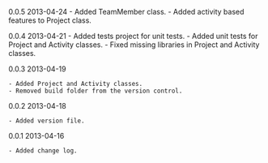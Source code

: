 0.0.5    2013-04-24
	- Added TeamMember class.
	- Added activity based features to Project class.

0.0.4    2013-04-21
	- Added tests project for unit tests.
	- Added unit tests for Project and Activity classes.
	- Fixed missing libraries in Project and Activity classes.

0.0.3    2013-04-19

    - Added Project and Activity classes. 
	- Removed build folder from the version control.

0.0.2    2013-04-18

    - Added version file.

0.0.1    2013-04-16

    - Added change log.

